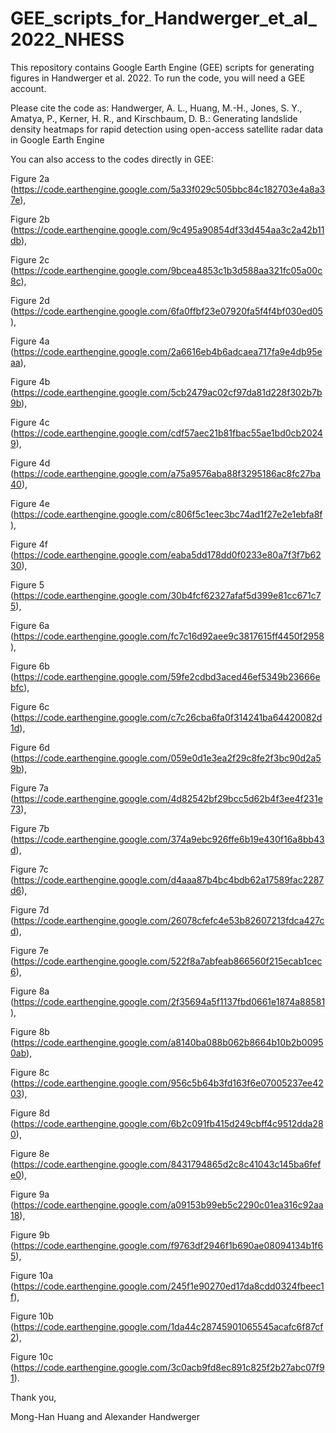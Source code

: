 # GEE_scripts_for_Handwerger_et_al_2022_NHESS

This repository contains Google Earth Engine (GEE) scripts for generating figures in Handwerger et al. 2022. To run the code, you will need a GEE account.

Please cite the code as: Handwerger, A. L., Huang, M.-H., Jones, S. Y., Amatya, P., Kerner, H. R., and Kirschbaum, D. B.: Generating landslide density heatmaps for rapid detection using open-access satellite radar data in Google Earth Engine

You can also access to the codes directly in GEE:

Figure 2a (https://code.earthengine.google.com/5a33f029c505bbc84c182703e4a8a37e),

Figure 2b (https://code.earthengine.google.com/9c495a90854df33d454aa3c2a42b11db),

Figure 2c (https://code.earthengine.google.com/9bcea4853c1b3d588aa321fc05a00c8c),

Figure 2d (https://code.earthengine.google.com/6fa0ffbf23e07920fa5f4f4bf030ed05),

Figure 4a (https://code.earthengine.google.com/2a6616eb4b6adcaea717fa9e4db95eaa),

Figure 4b (https://code.earthengine.google.com/5cb2479ac02cf97da81d228f302b7b9b),

Figure 4c (https://code.earthengine.google.com/cdf57aec21b81fbac55ae1bd0cb20249),

Figure 4d (https://code.earthengine.google.com/a75a9576aba88f3295186ac8fc27ba40),

Figure 4e (https://code.earthengine.google.com/c806f5c1eec3bc74ad1f27e2e1ebfa8f),

Figure 4f (https://code.earthengine.google.com/eaba5dd178dd0f0233e80a7f3f7b6230),

Figure 5 (https://code.earthengine.google.com/30b4fcf62327afaf5d399e81cc671c75),

Figure 6a (https://code.earthengine.google.com/fc7c16d92aee9c3817615ff4450f2958),

Figure 6b (https://code.earthengine.google.com/59fe2cdbd3aced46ef5349b23666ebfc),

Figure 6c (https://code.earthengine.google.com/c7c26cba6fa0f314241ba64420082d1d),

Figure 6d (https://code.earthengine.google.com/059e0d1e3ea2f29c8fe2f3bc90d2a59b),

Figure 7a (https://code.earthengine.google.com/4d82542bf29bcc5d62b4f3ee4f231e73),

Figure 7b (https://code.earthengine.google.com/374a9ebc926ffe6b19e430f16a8bb43d),

Figure 7c (https://code.earthengine.google.com/d4aaa87b4bc4bdb62a17589fac2287d6),

Figure 7d (https://code.earthengine.google.com/26078cfefc4e53b82607213fdca427cd),

Figure 7e (https://code.earthengine.google.com/522f8a7abfeab866560f215ecab1cec6),

Figure 8a (https://code.earthengine.google.com/2f35694a5f1137fbd0661e1874a88581),

Figure 8b (https://code.earthengine.google.com/a8140ba088b062b8664b10b2b00950ab),

Figure 8c (https://code.earthengine.google.com/956c5b64b3fd163f6e07005237ee4203),

Figure 8d (https://code.earthengine.google.com/6b2c091fb415d249cbff4c9512dda280),

Figure 8e (https://code.earthengine.google.com/8431794865d2c8c41043c145ba6fefe0),

Figure 9a (https://code.earthengine.google.com/a09153b99eb5c2290c01ea316c92aa18),

Figure 9b (https://code.earthengine.google.com/f9763df2946f1b690ae08094134b1f65),

Figure 10a (https://code.earthengine.google.com/245f1e90270ed17da8cdd0324fbeec1f),

Figure 10b (https://code.earthengine.google.com/1da44c28745901065545acafc6f87cf2),

Figure 10c (https://code.earthengine.google.com/3c0acb9fd8ec891c825f2b27abc07f91). 


Thank you,

Mong-Han Huang and Alexander Handwerger

